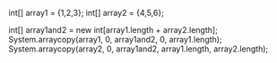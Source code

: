 int[] array1 = {1,2,3};
int[] array2 = {4,5,6};

int[] array1and2 = new int[array1.length + array2.length];
System.arraycopy(array1, 0, array1and2, 0, array1.length);
System.arraycopy(array2, 0, array1and2, array1.length, array2.length);
